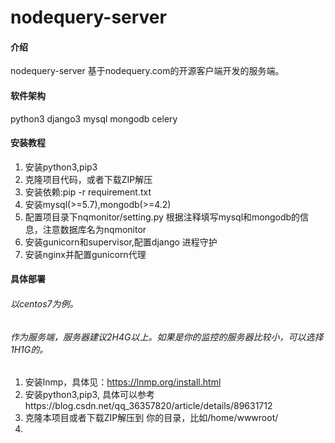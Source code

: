# nodequery-server

#### 介绍
nodequery-server  基于nodequery.com的开源客户端开发的服务端。

#### 软件架构
python3
django3
mysql
mongodb
celery


#### 安装教程

1.  安装python3,pip3
2.  克隆项目代码，或者下载ZIP解压
3.  安装依赖:pip -r requirement.txt
4.  安装mysql(>=5.7),mongodb(>=4.2)
5.  配置项目录下nqmonitor/setting.py 根据注释填写mysql和mongodb的信息，注意数据库名为nqmonitor
6.  安装gunicorn和supervisor,配置django 进程守护
7.  安装nginx并配置gunicorn代理

#### 具体部署

###### 以centos7为例。
###### 作为服务端，服务器建议2H4G以上。如果是你的监控的服务器比较小，可以选择1H1G的。

1.  安装lnmp，具体见：https://lnmp.org/install.html
2.  安装python3,pip3, 具体可以参考https://blog.csdn.net/qq_36357820/article/details/89631712
3.  克隆本项目或者下载ZIP解压到 你的目录，比如/home/wwwroot/
4.  


